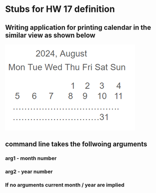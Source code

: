 # Stubs for HW 17 definition
## Writing application for printing calendar in the similar view as shown below
![alt text](image.png)
## command line takes the follwoing arguments
### arg1 - month number
### arg2 - year number
### If no arguments current month / year are implied